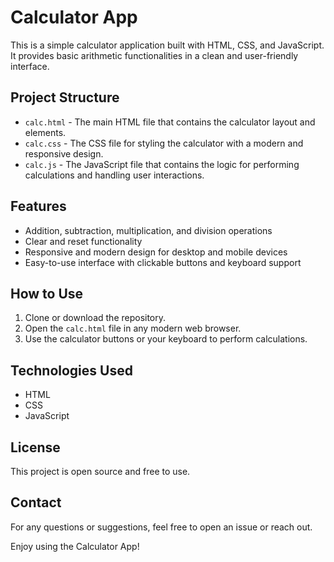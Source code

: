 # Calculator App

This is a simple calculator application built with HTML, CSS, and JavaScript. It provides basic arithmetic functionalities in a clean and user-friendly interface.

## Project Structure

- `calc.html` - The main HTML file that contains the calculator layout and elements.
- `calc.css` - The CSS file for styling the calculator with a modern and responsive design.
- `calc.js` - The JavaScript file that contains the logic for performing calculations and handling user interactions.

## Features

- Addition, subtraction, multiplication, and division operations
- Clear and reset functionality
- Responsive and modern design for desktop and mobile devices
- Easy-to-use interface with clickable buttons and keyboard support

## How to Use

1. Clone or download the repository.
2. Open the `calc.html` file in any modern web browser.
3. Use the calculator buttons or your keyboard to perform calculations.

## Technologies Used

- HTML
- CSS
- JavaScript 

## License

This project is open source and free to use.

## Contact

For any questions or suggestions, feel free to open an issue or reach out.

Enjoy using the Calculator App!
